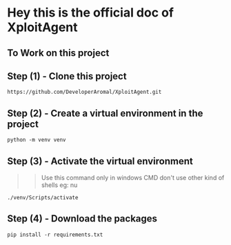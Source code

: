 # Hey this is the official doc of XploitAgent

## To Work on this project

## Step (1) - Clone this project

```
https://github.com/DeveloperAromal/XploitAgent.git
```

## Step (2) - Create a virtual environment in the project

```
python -m venv venv
```

## Step (3) - Activate the virtual environment

> > Use this command only in windows CMD don't use other kind of shells eg: nu

```
./venv/Scripts/activate
```

## Step (4) - Download the packages

```
pip install -r requirements.txt
```
